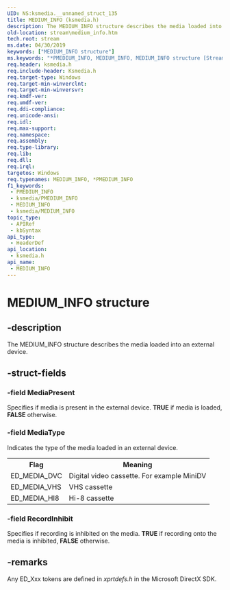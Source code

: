 ```yaml
---
UID: NS:ksmedia.__unnamed_struct_135
title: MEDIUM_INFO (ksmedia.h)
description: The MEDIUM_INFO structure describes the media loaded into an external device.
old-location: stream\medium_info.htm
tech.root: stream
ms.date: 04/30/2019
keywords: ["MEDIUM_INFO structure"]
ms.keywords: "*PMEDIUM_INFO, MEDIUM_INFO, MEDIUM_INFO structure [Streaming Media Devices], PMEDIUM_INFO, PMEDIUM_INFO structure pointer [Streaming Media Devices], ksmedia/MEDIUM_INFO, ksmedia/PMEDIUM_INFO, stream.medium_info, vidcapstruct_f83c29e1-51a8-4784-a785-4e5dc9956634.xml"
req.header: ksmedia.h
req.include-header: Ksmedia.h
req.target-type: Windows
req.target-min-winverclnt: 
req.target-min-winversvr: 
req.kmdf-ver: 
req.umdf-ver: 
req.ddi-compliance: 
req.unicode-ansi: 
req.idl: 
req.max-support: 
req.namespace: 
req.assembly: 
req.type-library: 
req.lib: 
req.dll: 
req.irql: 
targetos: Windows
req.typenames: MEDIUM_INFO, *PMEDIUM_INFO
f1_keywords:
 - PMEDIUM_INFO
 - ksmedia/PMEDIUM_INFO
 - MEDIUM_INFO
 - ksmedia/MEDIUM_INFO
topic_type:
 - APIRef
 - kbSyntax
api_type:
 - HeaderDef
api_location:
 - ksmedia.h
api_name:
 - MEDIUM_INFO
---
```


# MEDIUM_INFO structure


## -description

The MEDIUM_INFO structure describes the media loaded into an external device.

## -struct-fields

### -field MediaPresent

Specifies if media is present in the external device. <b>TRUE</b> if media is loaded, <b>FALSE</b> otherwise.

### -field MediaType

Indicates the type of the media loaded in an external device.

<table>
<tr>
<th>Flag</th>
<th>Meaning</th>
</tr>
<tr>
<td>
ED_MEDIA_DVC

</td>
<td>
Digital video cassette. For example MiniDV

</td>
</tr>
<tr>
<td>
ED_MEDIA_VHS

</td>
<td>
VHS cassette

</td>
</tr>
<tr>
<td>
ED_MEDIA_HI8

</td>
<td>
Hi-8 cassette

</td>
</tr>
</table>

### -field RecordInhibit

Specifies if recording is inhibited on the media. <b>TRUE</b> if recording onto the media is inhibited, <b>FALSE</b> otherwise.

## -remarks

Any ED_Xxx tokens are defined in <i>xprtdefs.h</i> in the Microsoft DirectX SDK.

